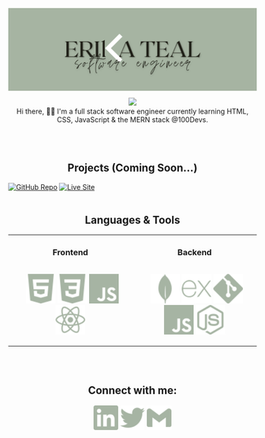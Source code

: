 <!-- HEADER -->
<img align="center" src="https://github.com/erikateal/READMEAssets/blob/main/headers/logo.png" alt="Erika Teal - Software Engineer Header"/>

<p align="center">
    <img src="https://readme-typing-svg.herokuapp.com?size=35&duration=5500&color=a6b4a2&vCenter=true&center=true&width=460&lines=software+engineer;learning+enthusiast;boba+tea+connoisseur">
<br>
Hi there, 👋🏽 I'm a full stack software engineer currently learning HTML, CSS, JavaScript & the MERN stack @100Devs. 
</p>

<!-- <p align="center">
	...
</p> -->
</br>
</br>

<!-- PROJECTS -->
<h2 align="center" color="white">Projects (Coming Soon...)</h2>
<a href="#" target="_blank" rel="noreferrer"><img src="https://img.shields.io/badge/%20-Repo-lightgrey?style=for-the-badge&logo=GitHub" alt="GitHub Repo" height ="25px"></a> 
<a href="#" target="_blank" rel="noreferrer"><img src="https://img.shields.io/badge/%20-Live%20Site-a6b4a2?style=for-the-badge&logo" alt="Live Site" height="25px"></a>
</br>
</br>
<!-- <h2 align="center" color="white">Projects</h2>
<div align="center">
  <table>
      <tr>
        <td width="50%">
          <h3 align="center">Sentiment Analysis</h3>
          <p align="center">
            <a href="https://github.com/bytesbybianca/sentiment-analysis" target="_blank" rel="noreferrer"> <img src="https://github.com/bytesbybianca/readme-assets/blob/main/profile-images/sentiment-analysis.gif?raw=true" alt="project example"/> </a>
            <span> <a href="https://github.com/bytesbybianca/sentiment-analysis" target="_blank" rel="noreferrer""><img src="https://img.shields.io/badge/-repo-efefef?style=flat-square&logo=github&logoColor=9A5BD7" alt="button to repository" height ="25px"></a> <a href="https://textanalysis.netlify.app/" target="_blank" rel="noreferrer"><img src="https://img.shields.io/badge/-live%20site-9A5BD7?style=flat-square" alt="button to live site" height="25px"></a> </span>
            <p align="center">
              Generate text or input your own and your text will be identified as positive, negative, or neutral.
            </p>
          </p>
        </td>
        <td width="50%">
          <h3 align="center">NASA's Astronomy Picture of the Day</h3>
          <p align="center">
            <a href="https://github.com/bytesbybianca/nasa-apod" target="_blank" rel="noreferrer"> <img src="https://github.com/bytesbybianca/readme-assets/blob/main/profile-images/nasa.gif?raw=true" alt="project example"/> </a>
            <span> <a href="https://github.com/bytesbybianca/nasa-apod" target="_blank" rel="noreferrer""><img src="https://img.shields.io/badge/-repo-efefef?style=flat-square&logo=github&logoColor=9A5BD7" alt="button to repository" height ="25px"></a> <a href="https://get-nasa-apod.netlify.app/" target="_blank" rel="noreferrer"><img src="https://img.shields.io/badge/-live%20site-9A5BD7?style=flat-square" alt="button to live site" height="25px"></a> </span>
            <p align="center">
              View NASA's Astronomy Picture of the Day either by selecting a date or clicking "Get random APOD"
            </p>
          </p>
        </td>
      </tr>
      <tr>
        <td width="50%">
          <h3 align="center">Marvel Cinematic Universe</h3>
          <p align="center">
            <a href="https://github.com/bytesbybianca/mcu-carousel" target="_blank" rel="noreferrer"> <img src="https://github.com/bytesbybianca/readme-assets/blob/main/profile-images/mcu-v2.gif?raw=true" alt="project example"/> </a>
            <span> <a href="https://github.com/bytesbybianca/mcu-carousel" target="_blank" rel="noreferrer""><img src="https://img.shields.io/badge/-repo-efefef?style=flat-square&logo=github&logoColor=9A5BD7" alt="button to repository" height ="25px"></a> <a href="https://allmcu.netlify.app/" target="_blank" rel="noreferrer"><img src="https://img.shields.io/badge/-live%20site-9A5BD7?style=flat-square" alt="button to live site" height="25px"></a></span>
            <p align="center">
              View a countdown to the next MCU release, then choose an MCU movie to view more details.
            </p>
          </p>
        </td>
        <td width="50%">
          <h3 align="center">The Good Place Quotes</h3>
          <p align="center">
            <a href="https://github.com/bytesbybianca/good-place-quotes" target="_blank" rel="noreferrer"> <img src="https://github.com/bytesbybianca/readme-assets/blob/main/profile-images/good-place.gif?raw=true" alt="project example"/> </a>
            <span> <a href="https://github.com/bytesbybianca/good-place-quotes" target="_blank" rel="noreferrer""><img src="https://img.shields.io/badge/-repo-efefef?style=flat-square&logo=github&logoColor=9A5BD7" alt="button to repository" height ="25px"></a> <a href="https://thegoodplace.netlify.app/" target="_blank" rel="noreferrer"><img src="https://img.shields.io/badge/-live%20site-9A5BD7?style=flat-square" alt="button to live site" height="25px"></a> </span>
            <p align="center">
              View quotes from your favorite character from The Good Place (or click the random button!).
            </p>
          </p>
        </td>
      </tr>
  </table>
</div>	 -->

<!-- LANGUAGES/TOOLS -->
<h2 align="center" color="white">Languages & Tools</h2>
<div align="center">
<table>
	<tr>
		<td valign="top" width="45%">
			<h3 align="center" color="white">Frontend</h3>
			<br>
			<div align="center" >
            	&nbsp
		<img src="https://github.com/erikateal/READMEAssets/blob/main/icons/html5.svg" alt="HTML5" height="60" />
                <img src="https://github.com/erikateal/READMEAssets/blob/main/icons/css3.svg" alt="CSS3" height="60" />
                <img src="https://github.com/erikateal/READMEAssets/blob/main/icons/javascript.svg" alt="JavaScript" height="60" />
                <img src="https://github.com/erikateal/READMEAssets/blob/main/icons/react.svg" alt="React" height="60" />
			</div>
			</td>
		<td valign="top" width="45%">
			<h3 align="center" color="white">Backend</h3>
			<br>
            <div align="center">
			&nbsp
		<img  src="https://github.com/erikateal/READMEAssets/blob/main/icons/mongodb.svg" alt="MongoDB" height="60" />
<!--                 &nbsp&nbsp&nbsp -->
                <img  src="https://github.com/erikateal/READMEAssets/blob/main/icons/express.svg" alt="Express" height="60" />
                <img  src="https://github.com/erikateal/READMEAssets/blob/main/icons/git.svg" alt="Git" height="60" />
                <img src="https://github.com/erikateal/READMEAssets/blob/main/icons/javascript.svg" alt="JavaScript" height="60" />
                <img  src="https://github.com/erikateal/READMEAssets/blob/main/icons/nodedotjs.svg" alt="Node.js" height="60" />
				<br>
				<br>	
			</div>
		</td>
	</tr>
</table>
</div>
</br>
</br>

<!-- CONTACT -->
<h2 align="center">Connect with me:</h2>
<p align="center">
    <a href="https://linkedin.com/in/erika-teal" target="blank"><img align="center" src="https://github.com/erikateal/READMEAssets/blob/main/icons/linkedin.svg" alt="LinkedIn: www.linkedin.com/in/erika-teal" height="50" /></a>
    <a href="https://twitter.com/erikateal_" target="blank"><img align="center" src="https://github.com/erikateal/READMEAssets/blob/main/icons/twitter.svg" alt="Twitter: www.twitter.com/erikateal_" height="50" /></a>
    <a href="mailto:erikatealdev@gmail.com"><img align="center" src="https://github.com/erikateal/READMEAssets/blob/main/icons/gmail.svg" alt="email: erikatealdev@gmail.com" height="50" /></a>
	
</p>
</br>
</br>

<!-- METRICS -->
<!-- <h2 align="center" color="white">Metrics</h2>
<details>
  <summary>GitHub Stats</summary>

  <img align="left" alt="GitHub Stats" src="https://github-readme-stats.vercel.app/api?username=erikateal&show_icons=true&hide_border=true&theme=tokyonight" />

</details>

<details>
  <summary>Most Used Languages</summary>

<img align="left" alt="GitHub Top Languages" src="https://github-readme-stats.vercel.app/api/top-langs/?username=erikateal&layout=compact&theme=tokyonight" />

</details> -->
